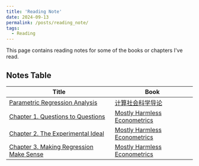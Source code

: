 ```yaml
---
title: 'Reading Note'
date: 2024-09-13
permalink: /posts/reading_note/
tags:
  - Reading
---
```

This page contains reading notes for some of the books or chapters I've read.

## Notes Table

| Title                                                        | Book                                                         |
| ------------------------------------------------------------ | ------------------------------------------------------------ |
| [Parametric Regression Analysis](https://github.com/leahxqing/reading/notes/CS) | [计算社会科学导论](https://book.douban.com/subject/36603927/) |
| [Chapter 1. Questions to Questions](https://github.com/leahxqing/reading/notes/hameless_01) | [Mostly Harmless Econometrics](https://www.mostlyharmlesseconometrics.com/) |
| [Chapter 2. The Experimental Ideal](https://github.com/leahxqing/reading/notes/hameless_02) | [Mostly Harmless Econometrics](https://www.mostlyharmlesseconometrics.com/) |
| [Chapter 3. Making Regression Make Sense](https://github.com/leahxqing/reading/notes/hameless_03) | [Mostly Harmless Econometrics](https://www.mostlyharmlesseconometrics.com/) |

